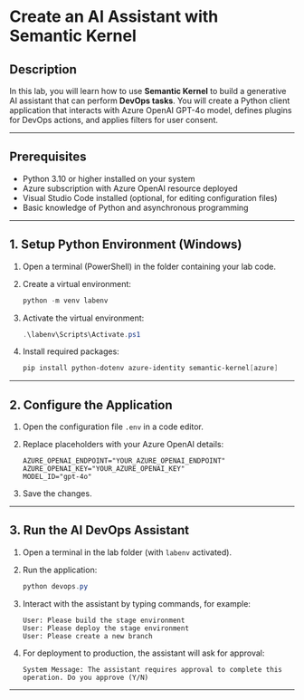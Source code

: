 # Create an AI Assistant with Semantic Kernel

## Description

In this lab, you will learn how to use **Semantic Kernel** to build a generative AI assistant that can perform **DevOps tasks**. You will create a Python client application that interacts with Azure OpenAI GPT-4o model, defines plugins for DevOps actions, and applies filters for user consent.

---

## Prerequisites

* Python 3.10 or higher installed on your system
* Azure subscription with Azure OpenAI resource deployed
* Visual Studio Code installed (optional, for editing configuration files)
* Basic knowledge of Python and asynchronous programming

---

## 1. Setup Python Environment (Windows)

1. Open a terminal (PowerShell) in the folder containing your lab code.
2. Create a virtual environment:

   ```powershell
   python -m venv labenv
   ```
3. Activate the virtual environment:

   ```powershell
   .\labenv\Scripts\Activate.ps1
   ```
4. Install required packages:

   ```powershell
   pip install python-dotenv azure-identity semantic-kernel[azure]
   ```

---

## 2. Configure the Application

1. Open the configuration file `.env` in a code editor.
2. Replace placeholders with your Azure OpenAI details:

   ```text
   AZURE_OPENAI_ENDPOINT="YOUR_AZURE_OPENAI_ENDPOINT"
   AZURE_OPENAI_KEY="YOUR_AZURE_OPENAI_KEY"
   MODEL_ID="gpt-4o"
   ```
3. Save the changes.

---

## 3. Run the AI DevOps Assistant

1. Open a terminal in the lab folder (with `labenv` activated).
2. Run the application:

   ```powershell
   python devops.py
   ```
3. Interact with the assistant by typing commands, for example:

   ```
   User: Please build the stage environment
   User: Please deploy the stage environment
   User: Please create a new branch
   ```
4. For deployment to production, the assistant will ask for approval:

   ```
   System Message: The assistant requires approval to complete this operation. Do you approve (Y/N)
   ```

---

